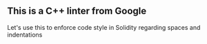 ## This is a C++ linter from Google

Let's use this to enforce code style in Solidity regarding spaces and indentations